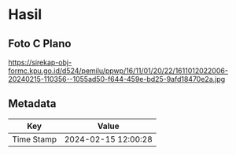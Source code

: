 # Hasil

## Foto C Plano

https://sirekap-obj-formc.kpu.go.id/d524/pemilu/ppwp/16/11/01/20/22/1611012022006-20240215-110356--1055ad50-f644-459e-bd25-9afd18470e2a.jpg


## Metadata

| Key        | Value               |
| ---------- | ------------------- |
| Time Stamp | 2024-02-15 12:00:28 |




